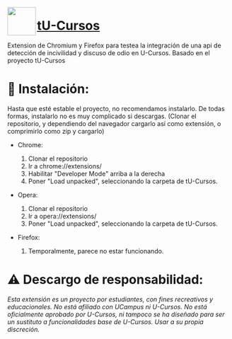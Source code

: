 <img align="left" height=64 src="icon.png"/><h1><a href="https://github.com/Nyveon/tU-Cursos">tU-Cursos</a></h1>

Extension de Chromium y Firefox para testea la integración de una api de detección de incivilidad y discuso de odio en U-Cursos.
Basado en el proyecto tU-Cursos


# 🔽 Instalación:

Hasta que esté estable el proyecto, no recomendamos instalarlo. De todas formas, instalarlo no es muy complicado si descargas. (Clonar el repositorio, y dependiendo del navegador cargarlo así como extensión, o comprimirlo como zip y cargarlo)

- Chrome: 
  1. Clonar el repositorio
  2. Ir a chrome://extensions/
  3. Habilitar "Developer Mode" arriba a la derecha
  4. Poner "Load unpacked", seleccionando la carpeta de tU-Cursos.

- Opera:
  1. Clonar el repositorio
  2. Ir a opera://extensions/
  3. Poner "Load unpacked", seleccionando la carpeta de tU-Cursos.

- Firefox:
  1. Temporalmente, parece no estar funcionando. 


# ⚠ Descargo de responsabilidad:

*Esta extensión es un proyecto por estudiantes, con fines recreativos y educacionales. No está afiliado con UCampus ni U-Cursos. No está oficialmente aprobado por U-Cursos, ni tampoco se ha diseñado para ser un sustituto a funcionalidades base de U-Cursos. Usar a su propia discreción.*
